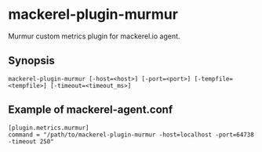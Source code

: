 mackerel-plugin-murmur
======================

Murmur custom metrics plugin for mackerel.io agent.

## Synopsis

```shell
mackerel-plugin-murmur [-host=<host>] [-port=<port>] [-tempfile=<tempfile>] [-timeout=<timeout_ms>]
```

## Example of mackerel-agent.conf

```
[plugin.metrics.murmur]
command = "/path/to/mackerel-plugin-murmur -host=localhost -port=64738 -timeout 250"
```
